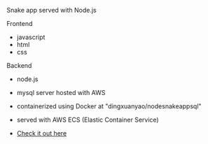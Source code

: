 Snake app served with Node.js

Frontend
  - javascript
  - html
  - css
  
Backend
  - node.js
  - mysql server hosted with AWS

 - containerized using Docker at "dingxuanyao/nodesnakeappsql"
 - served with AWS ECS (Elastic Container Service)
 - [Check it out here](http://35.170.185.243/snake)
